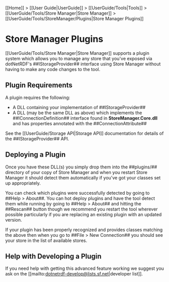 [[Home]] > [[User Guide|UserGuide]] > [[UserGuide/Tools|Tools]] > [[UserGuide/Tools/Store Manager|Store Manager]] > [[UserGuide/Tools/StoreManager/Plugins|Store Manager Plugins]]

# Store Manager Plugins 

[[UserGuide/Tools/Store Manager|Store Manager]] supports a plugin system which allows you to manage any store that you've exposed via dotNetRDF's ##IStorageProvider## interface using Store Manager without having to make any code changes to the tool.

## Plugin Requirements 

A plugin requires the following:

* A DLL containing your implementation of ##IStorageProvider##
* A DLL (may be the same DLL as above) which implements the ##IConnectionDefinition## interface found in **StoreManager.Core.dll** and has properties annotated with the ##ConnectionAttribute##

See the [[UserGuide/Storage API|Storage API]] documentation for details of the ##IStorageProvider## API.

## Deploying a Plugin 

Once you have these DLL(s) you simply drop them into the ##plugins/## directory of your copy of Store Manager and when you restart Store Manager it should detect them automatically if you've got your classes set up appropriately.

You can check which plugins were successfully detected by going to ##Help > About##.  You can hot deploy plugins and have the tool detect them while running by going to ##Help > About## and hitting the ##Rescan## button though we recommend you restart the tool wherever possible particularly if you are replacing an existing plugin with an updated version.

If your plugin has been properly recognized and provides classes matching the above then when you go to ##File > New Connection## you should see your store in the list of available stores.

## Help with Developing a Plugin 

If you need help with getting this advanced feature working we suggest you ask on the [[mailto:dotnetrdf-develop@lists.sf.net|developer list]].